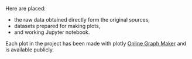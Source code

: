 Here are placed:
- the raw data obtained directly form the original sources,
- datasets prepared for making plots,
- and working Jupyter notebook.

Each plot in the project has been made with plotly [Online Graph Maker](https://chart-studio.plotly.com/~WanomiR) and is available publicly.
